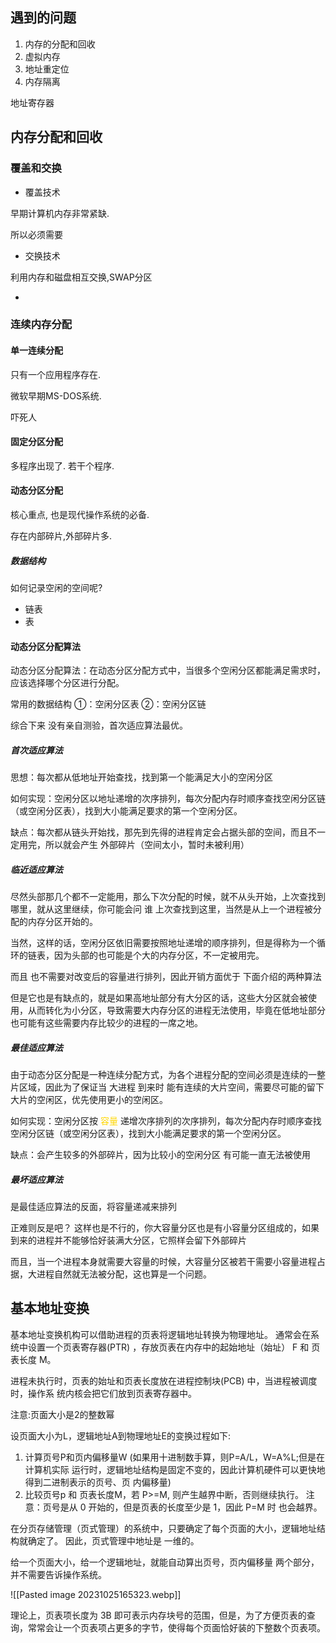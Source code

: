 ## 遇到的问题

1.  内存的分配和回收
2.  虚拟内存
3.  地址重定位 
4.  内存隔离


地址寄存器
## 内存分配和回收 






### 覆盖和交换

* 覆盖技术 

早期计算机内存非常紧缺. 

所以必须需要

* 交换技术 

利用内存和磁盘相互交换,SWAP分区 

* 

### 连续内存分配 

#### 单一连续分配 

只有一个应用程序存在.

微软早期MS-DOS系统. 

吓死人
#### 固定分区分配

多程序出现了. 若干个程序.




#### 动态分区分配

核心重点, 也是现代操作系统的必备.

存在内部碎片,外部碎片多. 


##### 数据结构
如何记录空闲的空间呢? 
* 链表
* 表

#### 动态分区分配算法

动态分区分配算法：在动态分区分配方式中，当很多个空闲分区都能满足需求时，应该选择哪个分区进行分配。


常用的数据结构   ①：空闲分区表  ②：空闲分区链

综合下来  没有亲自测验，首次适应算法最优。

##### 首次适应算法

思想：每次都从低地址开始查找，找到第一个能满足大小的空闲分区

如何实现：空闲分区以地址递增的次序排列，每次分配内存时顺序查找空闲分区链（或空闲分区表），找到大小能满足要求的第一个空闲分区。

缺点：每次都从链头开始找，那先到先得的进程肯定会占据头部的空间，而且不一定用完，所以就会产生 外部碎片（空间太小，暂时未被利用）

##### 临近适应算法

尽然头部那几个都不一定能用，那么下次分配的时候，就不从头开始，上次查找到哪里，就从这里继续，你可能会问  谁 上次查找到这里，当然是从上一个进程被分配的内存分区开始的。

当然，这样的话，空闲分区依旧需要按照地址递增的顺序排列，但是得称为一个循环的链表，因为头部的也可能是个大的内存分区，不一定被用完。

而且 也不需要对改变后的容量进行排列，因此开销方面优于 下面介绍的两种算法

但是它也是有缺点的，就是如果高地址部分有大分区的话，这些大分区就会被使用，从而转化为小分区，导致需要大内存分区的进程无法使用，毕竟在低地址部分也可能有这些需要内存比较少的进程的一席之地。


##### 最佳适应算法

由于动态分区分配是一种连续分配方式，为各个进程分配的空间必须是连续的一整片区域，因此为了保证当  大进程  到来时 能有连续的大片空间，需要尽可能的留下大片的空闲区，优先使用更小的空闲区。

如何实现：空闲分区按 <font style="color:gold"> 容量</font> 递增次序排列的次序排列，每次分配内存时顺序查找空闲分区链（或空闲分区表），找到大小能满足要求的第一个空闲分区。

缺点：会产生较多的外部碎片，因为比较小的空闲分区 有可能一直无法被使用

##### 最坏适应算法

是最佳适应算法的反面，将容量递减来排列

正难则反是吧？ 这样也是不行的，你大容量分区也是有小容量分区组成的，如果到来的进程并不能够恰好装满大分区，它照样会留下外部碎片

而且，当一个进程本身就需要大容量的时候，大容量分区被若干需要小容量进程占据，大进程自然就无法被分配，这也算是一个问题。



## 基本地址变换

基本地址变换机构可以借助进程的页表将逻辑地址转换为物理地址。
通常会在系统中设置一个页表寄存器(PTR) ，存放页表在内存中的起始地址（始址） F 和
页表长度 M。

进程未执行时，页表的始址和页表长度放在进程控制块(PCB) 中，当进程被调度时，操作系
统内核会把它们放到页表寄存器中。

注意:页面大小是2的整数幂

设页面大小为L，逻辑地址A到物理地址E的变换过程如下:

1. 计算页号P和页内偏移量W (如果用十进制数手算，则P=A/L，W=A%L;但是在计算机实际
运行时，逻辑地址结构是固定不变的，因此计算机硬件可以更快地得到二进制表示的页号、页
内偏移量)
2. 比较页号p 和 页表长度M，若 P>=M, 则产生越界中断，否则继续执行。
注意：页号是从 0 开始的，但是页表的长度至少是 1，因此 P=M 时 也会越界。

在分页存储管理（页式管理）的系统中，只要确定了每个页面的大小，逻辑地址结构就确定了。
因此，页式管理中地址是  一维的。

给一个页面大小，给一个逻辑地址，就能自动算出页号，页内偏移量 两个部分，并不需要告诉操作系统。

![[Pasted image 20231025165323.webp]]


理论上，页表项长度为 3B 即可表示内存块号的范围，但是，为了方便页表的查询，常常会让一个页表项占更多的字节，使得每个页面恰好装的下整数个页表项。





